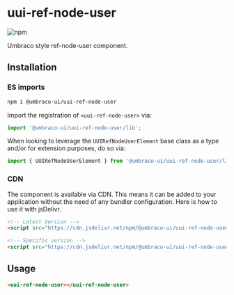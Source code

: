 # uui-ref-node-user

![npm](https://img.shields.io/npm/v/@umbraco-ui/uui-ref-node-user?logoColor=%231B264F)

Umbraco style ref-node-user component.

## Installation

### ES imports

```zsh
npm i @umbraco-ui/uui-ref-node-user
```

Import the registration of `<uui-ref-node-user>` via:

```javascript
import '@umbraco-ui/uui-ref-node-user/lib';
```

When looking to leverage the `UUIRefNodeUserElement` base class as a type and/or for extension purposes, do so via:

```javascript
import { UUIRefNodeUserElement } from '@umbraco-ui/uui-ref-node-user/lib/uui-ref-node-user.element';
```

### CDN

The component is available via CDN. This means it can be added to your application without the need of any bundler configuration. Here is how to use it with jsDelivr.

```html
<!-- Latest Version -->
<script src="https://cdn.jsdelivr.net/npm/@umbraco-ui/uui-ref-node-user@latest/dist/uui-ref-node-user.min.js"></script>

<!-- Specific version -->
<script src="https://cdn.jsdelivr.net/npm/@umbraco-ui/uui-ref-node-user@X.X.X/dist/uui-ref-node-user.min.js"></script>
```

## Usage

```html
<uui-ref-node-user></uui-ref-node-user>
```
